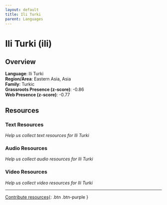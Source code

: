 ```yaml
---
layout: default
title: Ili Turki
parent: Languages
---
```


# Ili Turki (ili)

## Overview

**Language**: Ili Turki  
**Region/Area**: Eastern Asia, Asia  
**Family**: Turkic  
**Grassroots Presence (z-score)**: -0.86  
**Web Presence (z-score)**: -0.77  

## Resources

### Text Resources
*Help us collect text resources for Ili Turki*

### Audio Resources
*Help us collect audio resources for Ili Turki*

### Video Resources
*Help us collect video resources for Ili Turki*

---

[Contribute resources](https://forms.office.com/e/1SfLJx3u1r){: .btn .btn-purple }
